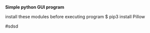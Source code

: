 **Simple python GUI program**

install these modules before executing program
$ pip3 install  Pillow

#sdsd